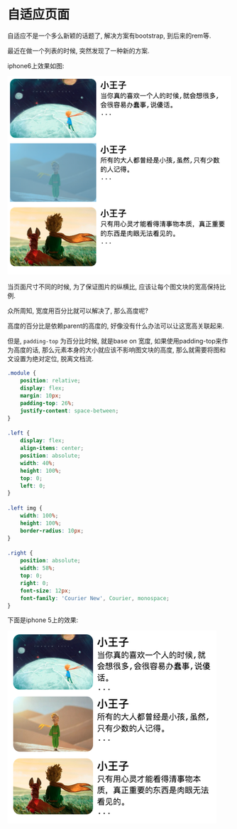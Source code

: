 # 自适应页面

自适应不是一个多么新颖的话题了, 解决方案有bootstrap, 到后来的rem等.

最近在做一个列表的时候, 突然发现了一种新的方案.

iphone6上效果如图:

![img](../img/20190321001.png)

当页面尺寸不同的时候, 为了保证图片的纵横比, 应该让每个图文块的宽高保持比例.

众所周知, 宽度用百分比就可以解决了, 那么高度呢?

高度的百分比是依赖parent的高度的, 好像没有什么办法可以让这宽高关联起来.

但是, `padding-top` 为百分比时候, 就是base on 宽度, 如果使用padding-top来作为高度的话, 那么元素本身的大小就应该不影响图文块的高度, 那么就需要将图和文设置为绝对定位, 脱离文档流.

```css
.module {
    position: relative; 
    display: flex; 
    margin: 10px; 
    padding-top: 26%; 
    justify-content: space-between; 
}

.left {
    display: flex; 
    align-items: center; 
    position: absolute; 
    width: 40%; 
    height: 100%; 
    top: 0; 
    left: 0; 
}

.left img {
    width: 100%; 
    height: 100%; 
    border-radius: 10px; 
}

.right {
    position: absolute; 
    width: 58%; 
    top: 0; 
    right: 0; 
    font-size: 12px; 
    font-family: 'Courier New', Courier, monospace; 
}
```

下面是iphone 5上的效果:

![img](../img/20190321002.png)
